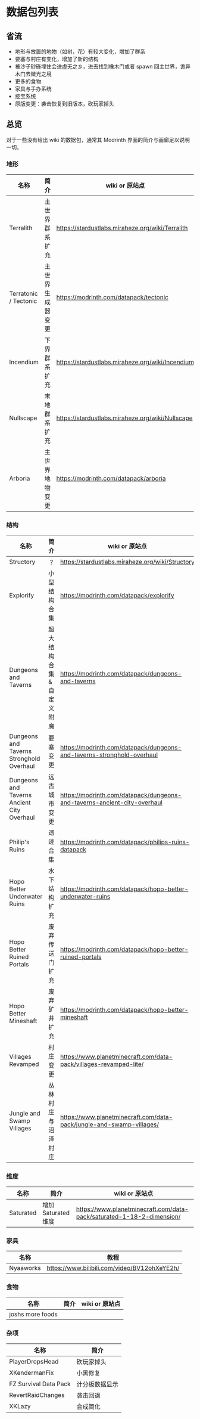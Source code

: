 # 数据包列表

## 省流

- 地形与放置的地物（如树，花）有较大变化，增加了群系
- 要塞与村庄有变化，增加了新的结构
- 被沙子砂砾埋住会进虚无之乡，进去找到橡木门或者 spawn 回主世界，诡异木门去微光之境
- 更多的食物
- 家具与手办系统
- 挖宝系统
- 原版变更：袭击恢复到旧版本，砍玩家掉头

## 总览

对于一些没有给出 wiki 的数据包，通常其 Modrinth 界面的简介与画廊足以说明一切。

### 地形

| 名称                  | 简介             | wiki or 原站点                                   |
| --------------------- | ---------------- | ------------------------------------------------ |
| Terralith             | 主世界群系扩充   | https://stardustlabs.miraheze.org/wiki/Terralith |
| Terratonic / Tectonic | 主世界生成器变更 | https://modrinth.com/datapack/tectonic           |
| Incendium             | 下界群系扩充     | https://stardustlabs.miraheze.org/wiki/Incendium |
| Nullscape             | 末地群系扩充     | https://stardustlabs.miraheze.org/wiki/Nullscape |
| Arboria               | 主世界地物变更   | https://modrinth.com/datapack/arboria            |

### 结构

| 名称                                       | 简介                      | wiki or 原站点                                               |
| ------------------------------------------ | ------------------------- | ------------------------------------------------------------ |
| Structory                                  | ？                        | https://stardustlabs.miraheze.org/wiki/Structory             |
| Explorify                                  | 小型结构合集              | https://modrinth.com/datapack/explorify                      |
| Dungeons and Taverns                       | 超大结构合集 & 自定义附魔 | https://modrinth.com/datapack/dungeons-and-taverns           |
| Dungeons and Taverns Stronghold Overhaul   | 要塞变更                  | https://modrinth.com/datapack/dungeons-and-taverns-stronghold-overhaul |
| Dungeons and Taverns Ancient City Overhaul | 远古城市变更              | https://modrinth.com/datapack/dungeons-and-taverns-ancient-city-overhaul |
| Philip's Ruins                             | 遗迹合集                  | https://modrinth.com/datapack/philips-ruins-datapack         |
| Hopo Better Underwater Ruins               | 水下结构扩充              | https://modrinth.com/datapack/hopo-better-underwater-ruins   |
| Hopo Better Ruined Portals                 | 废弃传送门扩充            | https://modrinth.com/datapack/hopo-better-ruined-portals     |
| Hopo Better Mineshaft                      | 废弃矿井扩充              | https://modrinth.com/datapack/hopo-better-mineshaft          |
| Villages Revamped                          | 村庄变更                  | https://www.planetminecraft.com/data-pack/villages-revamped-lite/ |
| Jungle and Swamp Villages                  | 丛林村庄与沼泽村庄        | https://www.planetminecraft.com/data-pack/jungle-and-swamp-villages/ |

### 维度

| 名称      | 简介                | wiki or 原站点                                               |
| --------- | ------------------- | ------------------------------------------------------------ |
| Saturated | 增加 Saturated 维度 | https://www.planetminecraft.com/data-pack/saturated-1-18-2-dimension/ |

### 家具

| 名称      | 教程                                         |
| --------- | -------------------------------------------- |
| Nyaaworks | https://www.bilibili.com/video/BV12ohXeYE2h/ |

### 食物

| 名称             | 简介 | wiki or 原站点 |
| ---------------- | ---- | -------------- |
| joshs more foods |      |                |



### 杂项

| 名称                  | 简介           |
| --------------------- | -------------- |
| PlayerDropsHead       | 砍玩家掉头     |
| XKendermanFix         | 小黑修复       |
| FZ Survival Data Pack | 计分板数据显示 |
| RevertRaidChanges     | 袭击回退       |
| XKLazy                | 合成简化       |

